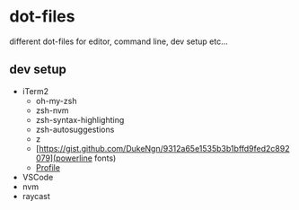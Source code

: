 # dot-files

different dot-files for editor, command line, dev setup etc...

## dev setup

* iTerm2
  * oh-my-zsh
  * zsh-nvm
  * zsh-syntax-highlighting
  * zsh-autosuggestions
  * z
  * [https://gist.github.com/DukeNgn/9312a65e1535b3b1bffd9fed2c892079](powerline fonts)
  * [Profile](boapi.json)
* VSCode
* nvm
* raycast
